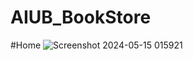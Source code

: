 # AIUB_BookStore
#Home
![Screenshot 2024-05-15 015921](https://github.com/badhonkb/Nothing/assets/121537158/508c1653-bba3-439d-a698-ac9365d02039)
